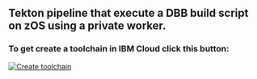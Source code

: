 ## Tekton pipeline that execute a DBB build script on zOS using a private worker.


### To get create a toolchain in IBM Cloud click this button:
[![Create toolchain](https://cloud.ibm.com/devops/graphics/create_toolchain_button.png)](https://cloud.ibm.com/devops/setup/deploy?env_id=ibm:yp:us-east&repository=https://github.com/kristinochka/tekton-wazi-pipeline&branch=master)